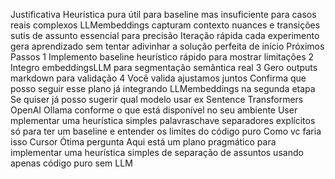  Justificativa
 Heurística pura útil para baseline mas insuficiente para casos reais complexos
 LLMembeddings capturam contexto nuances e transições sutis de assunto  essencial para precisão
 Iteração rápida cada experimento gera aprendizado sem tentar adivinhar a solução perfeita de início
 Próximos Passos
1 Implemento baseline heurístico rápido para mostrar limitações
2 Integro embeddingsLLM para segmentação semântica real
3 Gero outputs markdown para validação
4 Você valida ajustamos juntos
Confirma que posso seguir esse plano já integrando LLMembeddings na segunda etapa
Se quiser já posso sugerir qual modelo usar ex Sentence Transformers OpenAI Ollama conforme o que está disponível no seu ambiente
User
mplementar uma heurística simples palavraschave separadores explícitos só para ter um baseline e entender os limites do código puro
Como vc faria isso
Cursor
Ótima pergunta Aqui está um plano pragmático para implementar uma heurística simples de separação de assuntos usando apenas código puro sem LLM
